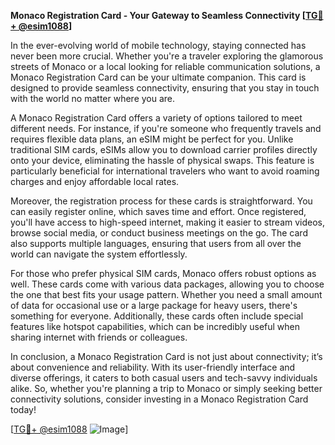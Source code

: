 **Monaco Registration Card - Your Gateway to Seamless Connectivity [[TG💪+ @esim1088](https://t.me/s/esim1088)]**

In the ever-evolving world of mobile technology, staying connected has never been more crucial. Whether you're a traveler exploring the glamorous streets of Monaco or a local looking for reliable communication solutions, a Monaco Registration Card can be your ultimate companion. This card is designed to provide seamless connectivity, ensuring that you stay in touch with the world no matter where you are.

A Monaco Registration Card offers a variety of options tailored to meet different needs. For instance, if you're someone who frequently travels and requires flexible data plans, an eSIM might be perfect for you. Unlike traditional SIM cards, eSIMs allow you to download carrier profiles directly onto your device, eliminating the hassle of physical swaps. This feature is particularly beneficial for international travelers who want to avoid roaming charges and enjoy affordable local rates.

Moreover, the registration process for these cards is straightforward. You can easily register online, which saves time and effort. Once registered, you'll have access to high-speed internet, making it easier to stream videos, browse social media, or conduct business meetings on the go. The card also supports multiple languages, ensuring that users from all over the world can navigate the system effortlessly.

For those who prefer physical SIM cards, Monaco offers robust options as well. These cards come with various data packages, allowing you to choose the one that best fits your usage pattern. Whether you need a small amount of data for occasional use or a large package for heavy users, there's something for everyone. Additionally, these cards often include special features like hotspot capabilities, which can be incredibly useful when sharing internet with friends or colleagues.

In conclusion, a Monaco Registration Card is not just about connectivity; it’s about convenience and reliability. With its user-friendly interface and diverse offerings, it caters to both casual users and tech-savvy individuals alike. So, whether you're planning a trip to Monaco or simply seeking better connectivity solutions, consider investing in a Monaco Registration Card today!

[[TG💪+ @esim1088](https://t.me/s/esim1088) ![Image](https://i.postimg.cc/Y0z9fWf4/image.png)]